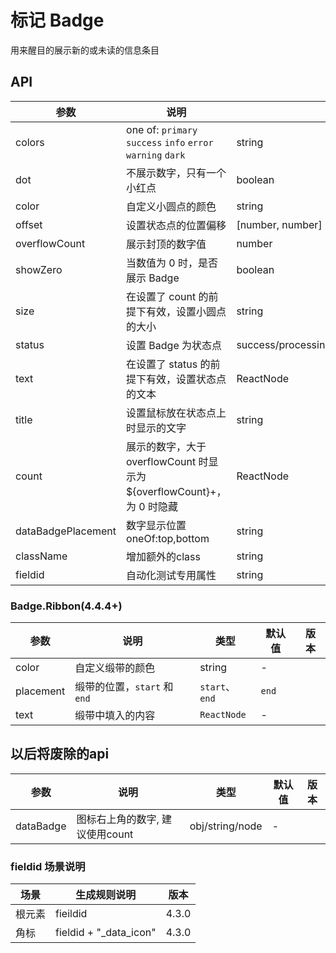 # 标记 Badge

用来醒目的展示新的或未读的信息条目

## API

<!--Badge-->
| 参数 | 说明 | 类型 | 默认值 | 版本 |
| --- | --- | --- | --- | --- |
|colors|one of: `primary` `success` `info` `error`  `warning` `dark`|string|''|
|dot|不展示数字，只有一个小红点|boolean|false|v4.0.0
|color|自定义小圆点的颜色|string|-|v4.0.0
|offset|设置状态点的位置偏移|[number, number]|-|v4.0.0
|overflowCount|展示封顶的数字值    |number|99|v4.0.0
|showZero|当数值为 0 时，是否展示 Badge|boolean|false|v4.0.0
|size|在设置了 count 的前提下有效，设置小圆点的大小|string|default/sm|v4.0.0
|status|设置 Badge 为状态点|success/processing/default/error/warning/dark|-|v4.0.0
|text|在设置了 status 的前提下有效，设置状态点的文本|ReactNode|-|v4.0.0
|title|设置鼠标放在状态点上时显示的文字|string|-|v4.0.0
|count|展示的数字，大于 overflowCount 时显示为 ${overflowCount}+，为 0 时隐藏|ReactNode|-|v4.0.0
|dataBadgePlacement|数字显示位置 oneOf:top,bottom|string|top|
|className|增加额外的class|string|''|
|fieldid|自动化测试专用属性|string|-|4.3.0

### Badge.Ribbon(4.4.4+)

<!--Badge.Ribbon-->
| 参数 | 说明 | 类型 | 默认值 | 版本 |
| --- | --- | --- | --- | --- |
|color|自定义缎带的颜色|string|-|
|placement|缎带的位置，`start` 和 `end`|`start`、`end`|`end`|
|text|缎带中填入的内容|`ReactNode`|-|

## 以后将废除的api

| 参数 | 说明 | 类型 | 默认值 | 版本 |
| --- | --- | --- | --- | --- |
|dataBadge|图标右上角的数字, 建议使用count|obj/string/node|-|


### fieldid 场景说明

| 场景     | 生成规则说明                   | 版本  |
| -------- | ----------------------------- | ----- |
| 根元素   | fieildid                      | 4.3.0 |
| 角标 | fieldid + "\_data_icon" | 4.3.0 |

